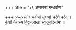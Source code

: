 +++
title = "०६ अप्सरसां गन्धर्वाणां"

+++
अ॒प्स॒रसां॑ गन्ध॒र्वाणां॑ मृ॒गाणां॒ चर॑णे॒ चर॑न् ।  
के॒शी केत॑स्य वि॒द्वान्त्सखा॑ स्वा॒दुर्म॒दिन्त॑मः ॥